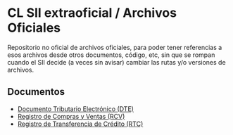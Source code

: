 # CL SII extraoficial / Archivos Oficiales

Repositorio no oficial de archivos oficiales, para poder tener referencias a esos archivos desde
otros documentos, código, etc, sin que se rompan cuando el SII decide (a veces sin avisar) cambiar
las rutas y/o versiones de archivos.


## Documentos

- [Documento Tributario Electrónico (DTE)](src/docs/dte/README.md)
- [Registro de Compras y Ventas (RCV)](src/docs/rcv/README.md)
- [Registro de Transferencia de Crédito (RTC)](src/docs/rtc/README.md)
